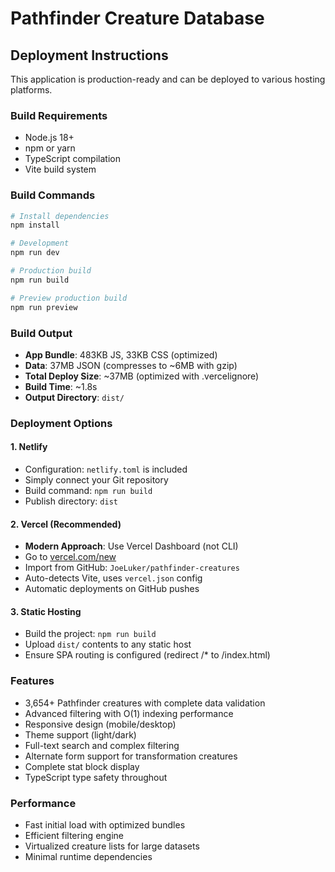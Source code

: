 # Pathfinder Creature Database

## Deployment Instructions

This application is production-ready and can be deployed to various hosting platforms.

### Build Requirements
- Node.js 18+
- npm or yarn
- TypeScript compilation
- Vite build system

### Build Commands
```bash
# Install dependencies
npm install

# Development
npm run dev

# Production build
npm run build

# Preview production build
npm run preview
```

### Build Output
- **App Bundle**: 483KB JS, 33KB CSS (optimized)
- **Data**: 37MB JSON (compresses to ~6MB with gzip)
- **Total Deploy Size**: ~37MB (optimized with .vercelignore)
- **Build Time**: ~1.8s
- **Output Directory**: `dist/`

### Deployment Options

#### 1. Netlify
- Configuration: `netlify.toml` is included
- Simply connect your Git repository
- Build command: `npm run build`
- Publish directory: `dist`

#### 2. Vercel (Recommended)
- **Modern Approach**: Use Vercel Dashboard (not CLI)
- Go to [vercel.com/new](https://vercel.com/new)
- Import from GitHub: `JoeLuker/pathfinder-creatures`
- Auto-detects Vite, uses `vercel.json` config
- Automatic deployments on GitHub pushes

#### 3. Static Hosting
- Build the project: `npm run build`
- Upload `dist/` contents to any static host
- Ensure SPA routing is configured (redirect /* to /index.html)

### Features
- 3,654+ Pathfinder creatures with complete data validation
- Advanced filtering with O(1) indexing performance
- Responsive design (mobile/desktop)
- Theme support (light/dark)
- Full-text search and complex filtering
- Alternate form support for transformation creatures
- Complete stat block display
- TypeScript type safety throughout

### Performance
- Fast initial load with optimized bundles
- Efficient filtering engine
- Virtualized creature lists for large datasets
- Minimal runtime dependencies